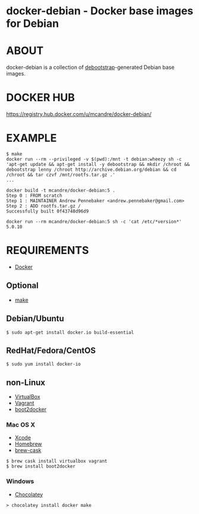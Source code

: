 # docker-debian - Docker base images for Debian

# ABOUT

docker-debian is a collection of [debootstrap](https://wiki.debian.org/Debootstrap)-generated Debian base images.

# DOCKER HUB

https://registry.hub.docker.com/u/mcandre/docker-debian/

# EXAMPLE

```
$ make
docker run --rm --privileged -v $(pwd):/mnt -t debian:wheezy sh -c 'apt-get update && apt-get install -y debootstrap && mkdir /chroot && debootstrap lenny /chroot http://archive.debian.org/debian && cd /chroot && tar czvf /mnt/rootfs.tar.gz .'
...

docker build -t mcandre/docker-debian:5 .
Step 0 : FROM scratch
Step 1 : MAINTAINER Andrew Pennebaker <andrew.pennebaker@gmail.com>
Step 2 : ADD rootfs.tar.gz /
Successfully built 0f43748d96d9

docker run --rm mcandre/docker-debian:5 sh -c 'cat /etc/*version*'
5.0.10
```

# REQUIREMENTS

* [Docker](https://www.docker.com/)

## Optional

* [make](http://www.gnu.org/software/make/)

## Debian/Ubuntu

```
$ sudo apt-get install docker.io build-essential
```

## RedHat/Fedora/CentOS

```
$ sudo yum install docker-io
```

## non-Linux

* [VirtualBox](https://www.virtualbox.org/)
* [Vagrant](https://www.vagrantup.com/)
* [boot2docker](http://boot2docker.io/)

### Mac OS X

* [Xcode](http://itunes.apple.com/us/app/xcode/id497799835?ls=1&mt=12)
* [Homebrew](http://brew.sh/)
* [brew-cask](http://caskroom.io/)

```
$ brew cask install virtualbox vagrant
$ brew install boot2docker
```

### Windows

* [Chocolatey](https://chocolatey.org/)

```
> chocolatey install docker make
```
